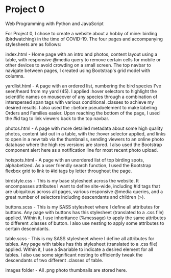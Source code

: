 # Project 0

Web Programming with Python and JavaScript

For Project 0, I chose to create a website about a hobby of mine: birding (birdwatching) in the time of COVID-19. The four pages and accompanying stylesheets are as follows:

index.html - Home page with an intro and photos, content layout using a table, with responsive @media query to remove certain cells for mobile or other devices to avoid crowding on a small screen. The top navbar to navigate between pages, I created using Bootstrap's grid model with columns.

yardlist.html - A page with an ordered list, numbering the bird species I've seen/heard from my yard (45). I  applied :hover selectors to highlight the scientific names on mouseover of any species through a combination of interspersed span tags with various conditional .classes to achieve my desired results. I also used the ::before pseudoelement to make labeling Orders and Families easier. Upon reaching the bottom of the page, I used the #id tag to link viewers back to the top navbar.

photos.html - A page with more detailed metadata about some high quality photos, content laid out in a table, with the :hover selector applied, and links to open in a new tab via the thumbnails, sending viewers to an online photo database where the high res versions are stored. I also used the Bootstrap component alert here as a notification line for most recent photo upload.

hotspots.html - A page with an unordered list of top birding spots, alphabetized. As a user friendly search function, I used the Bootstrap flexbox grid to link to #id tags by letter throughout the page.

birdstyle.css - This is my base stylesheet across the website. It encompasses attributes I want to define site-wide, including #id tags that are ubiquitous across all pages, various responsive @media queries, and a great number of selectors including descendants and children (>).

buttons.scss - This is my SASS stylesheet where I define all attributes for buttons. Any page with buttons has this stylesheet (translated to a .css file) applied. Within it, I use inheritance (%message) to apply the same attributes to different .classes of button. I also use nesting to apply some attributes to certain descendants.

table.scss - This is my SASS stylesheet where I define all attributes for tables. Any page with tables has this stylesheet (translated to a .css file) applied. Within it, I use a $variable to indicate a desired element for all tables. I also use some significant nesting to efficiently tweak the descendants of two different .classes of table.

images folder - All .png photo thumbnails are stored here.
